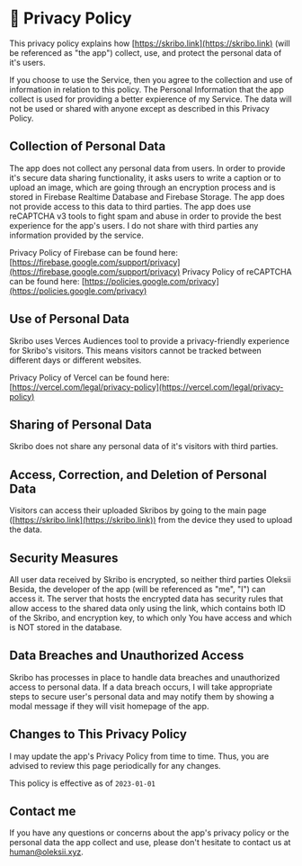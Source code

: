 # 📃 **Privacy Policy**

This privacy policy explains how [https://skribo.link](https://skribo.link) (will be referenced as "the app") collect, use, and protect the personal data of it's users.

If you choose to use the Service, then you agree to the collection and use of information in relation to this policy. The Personal Information that the app collect is used for providing a better expierence of my Service. The data will not be used or shared with anyone except as described in this Privacy Policy.

## Collection of Personal Data

The app does not collect any personal data from users. In order to provide it's secure data sharing functionality, it asks users to write a caption or to upload an image, which are going through an encryption process and is stored in Firebase Realtime Database and Firebase Storage. The app does not provide access to this data to third parties. The app does use reCAPTCHA v3 tools to fight spam and abuse in order to provide the best experience for the app's users. I do not share with third parties any information provided by the service.

Privacy Policy of Firebase can be found here: [https://firebase.google.com/support/privacy](https://firebase.google.com/support/privacy)
Privacy Policy of reCAPTCHA can be found here: [https://policies.google.com/privacy](https://policies.google.com/privacy)

## Use of Personal Data

Skribo uses Verces Audiences tool to provide a privacy-friendly experience for Skribo's visitors. This means visitors cannot be tracked between different days or different websites.

Privacy Policy of Vercel can be found here: [https://vercel.com/legal/privacy-policy](https://vercel.com/legal/privacy-policy)

## Sharing of Personal Data

Skribo does not share any personal data of it's visitors with third parties.

## Access, Correction, and Deletion of Personal Data

Visitors can access their uploaded Skribos by going to the main page ([https://skribo.link](https://skribo.link)) from the device they used to upload the data.

## Security Measures

All user data received by Skribo is encrypted, so neither third parties Oleksii Besida, the developer of the app (will be referenced as "me", "I") can access it. The server that hosts the encrypted data has security rules that allow access to the shared data only using the link, which contains both ID of the Skribo, and encryption key, to which only You have access and which is NOT stored in the database.

## Data Breaches and Unauthorized Access

Skribo has processes in place to handle data breaches and unauthorized access to personal data. If a data breach occurs, I will take appropriate steps to secure user's personal data and may notify them by showing a modal message if they will visit homepage of the app.

## **Changes to This Privacy Policy**

I may update the app's Privacy Policy from time to time. Thus, you are advised to review this page periodically for any changes.

This policy is effective as of `2023-01-01`

## **Contact me**

If you have any questions or concerns about the app's privacy policy or the personal data the app collect and use, please don't hesitate to contact us at [human@oleksii.xyz](mailto:human@oleksii.xyz).
